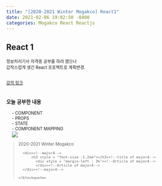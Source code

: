 ```yaml
---
title: "[2020-2021 Winter Mogakco] React1"
date: 2021-02-06 19:02:50 -0400
categories: Mogakco React Reactjs
---
```

## React 1


<div style = "font-size : 0.8em"><!--biggest-->
   정보처리기사 자격증 공부를 하려 했으나<br/>
   갑작스럽게 생긴 React 프로젝트로 계획변경.<br/><br/>
   
   <a href = "https://www.inflearn.com/course/react-%EA%B0%95%EC%A2%8C-velopert#">강의 링크</a><br/><br/>

  <div><!--major4-->
          <h3 style = "font-size :1.2em">오늘 공부한 내용</h3><!--title of major4-->
            <div style = "margin-left : 3%"><!--Article of major4-->
	    	- COMPONENT <br/>
		- PROPS<br/>
		- STATE<br/>
		- COMPONENT MAPPING<br/>
		<img src= "./assets/photos/mogaco7/lecture.png">
            </div><!--Article of major4-->
      </div><!--major4-->
  <div><!--<blockquote-->
    <blockquote>
      2020-2021 Winter Mogakco<br/>

      <div><!--major4-->
          <h3 style = "font-size :1.2em"></h3><!--title of major4-->
            <div style = "margin-left : 3%"><!--Article of major4-->
            </div><!--Article of major4-->
      </div><!--major4-->

    </blockquote>
  </div><!--<blockquote-->
</div><!--biggest-->
